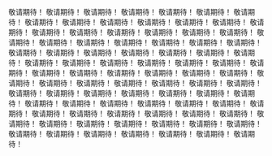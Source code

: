敬请期待！ 
敬请期待！ 
敬请期待！ 
敬请期待！ 
敬请期待！ 
敬请期待！ 
敬请期待！ 
敬请期待！ 
敬请期待！ 
敬请期待！ 
敬请期待！ 
敬请期待！ 
敬请期待！ 
敬请期待！ 
敬请期待！ 
敬请期待！ 
敬请期待！ 
敬请期待！ 
敬请期待！ 
敬请期待！ 
敬请期待！ 
敬请期待！ 
敬请期待！ 
敬请期待！ 
敬请期待！ 
敬请期待！ 
敬请期待！ 
敬请期待！ 
敬请期待！ 
敬请期待！ 
敬请期待！ 
敬请期待！ 
敬请期待！ 
敬请期待！ 
敬请期待！ 
敬请期待！ 
敬请期待！ 
敬请期待！ 
敬请期待！ 
敬请期待！ 
敬请期待！ 
敬请期待！ 
敬请期待！ 
敬请期待！ 
敬请期待！ 
敬请期待！ 
敬请期待！ 
敬请期待！ 
敬请期待！ 
敬请期待！ 
敬请期待！ 
敬请期待！ 
敬请期待！ 
敬请期待！ 
敬请期待！ 
敬请期待！ 
敬请期待！ 
敬请期待！ 
敬请期待！ 
敬请期待！ 
敬请期待！ 
敬请期待！ 
敬请期待！ 
敬请期待！ 
敬请期待！ 
敬请期待！ 
敬请期待！ 
敬请期待！ 
敬请期待！ 
敬请期待！ 
敬请期待！ 
敬请期待！ 
敬请期待！ 
敬请期待！ 
敬请期待！ 
敬请期待！ 
敬请期待！ 
敬请期待！ 
敬请期待！ 
敬请期待！ 
敬请期待！ 
敬请期待！ 
敬请期待！ 
敬请期待！ 
敬请期待！ 
敬请期待！ 
敬请期待！ 
敬请期待！ 